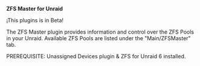 **ZFS Master for Unraid**

¡This plugins is in Beta!

The ZFS Master plugin provides information and control over the ZFS Pools in your Unraid. Available ZFS Pools are listed under the "Main/ZFSMaster" tab.

PREREQUISITE: Unassigned Devices plugin & ZFS for Unraid 6 installed.
